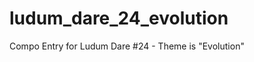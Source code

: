 ludum_dare_24_evolution
=======================

Compo Entry for Ludum Dare #24 - Theme is "Evolution"